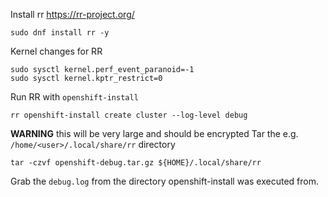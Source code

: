 

Install rr
https://rr-project.org/

```
sudo dnf install rr -y
```

Kernel changes for RR
```
sudo sysctl kernel.perf_event_paranoid=-1
sudo sysctl kernel.kptr_restrict=0
```


Run RR with `openshift-install`
```
rr openshift-install create cluster --log-level debug
```


**WARNING** this will be very large and should be encrypted
Tar the e.g. `/home/<user>/.local/share/rr` directory

```
tar -czvf openshift-debug.tar.gz ${HOME}/.local/share/rr
```

Grab the `debug.log` from the directory openshift-install was executed from.



